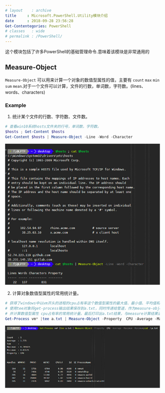 ```yaml
---
# layout    : archive
title     : Microsoft.PowerShell.Utility模块介绍
date      : 2018-09-28 23:56:28
Get-Contentegories: PowerShell
# classes   : wide
# permalink : /PowerShell/
---
```

这个模块包括了许多PowerShell的基础管理命令.意味着该模块是非常通用的

## Measure-Object
`Measure-Object` 可以用来计算一个对象的数值型属性的值，主要有 `count` `max` `min` `sum`
`mean`.对于一个文件可以计算，文件的行数，单词数，字符数。(lines、words、characters)

### Example

1. 统计某个文件的行数、字符数、文件数。
```PowerShell
# 查看win10系统hosts文件夹的行号，单词数，字符数。
$hosts ; Get-Content $hosts
Get-Content $hosts | Measure-Object -Line -Word -Character
```
![hosts](../assets/images/ps_measure02.jpg)

2. 计算对象数值型属性的常用统计量。
```PowerShell
# 获得了windows中以vm开头的进程的cpu占有率这个数值型属性的最大值、最小值、平均值和数量特征。
# 使用tee对象将get-process输出结果保存到a.txt，同时传递给管道，作为measure-object输入，
# 并计算数值型属性 cpu占有率的常用统计量。最后打印出a.txt结果，与measure计算结果进行比较来验证命令的准确性。
Get-Process vm* |tee a.txt | Measure-Object -Property  CPU -Average -Maximum -Minimum;Get-Content .\a.txt
```
![get-process](../assets/images/ps_measure01.jpg)


